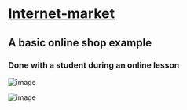 # [Internet-market](https://github.com/UniBreakfast/Internet-market)

## A basic online shop example

### Done with a student during an online lesson

![image](https://github.com/user-attachments/assets/c0e2bc94-7f03-4098-8219-a51a369a447a)

![image](https://github.com/user-attachments/assets/3c42d952-45a6-489d-b507-0d11523b732c)
